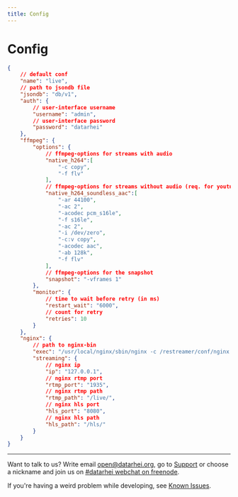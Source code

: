 ```yaml
---
title: Config
---
```


# Config

```json
{
    // default conf
    "name": "live", 
    // path to jsondb file
    "jsondb": "db/v1",  
    "auth": {
        // user-interface username
        "username": "admin",   
        // user-interface password
        "password": "datarhei" 
    },
    "ffmpeg": {
        "options": {
            // ffmpeg-options for streams with audio
            "native_h264":[  
                "-c copy",
                "-f flv"
            ],
            // ffmpeg-options for streams without audio (req. for youtube-live)
            "native_h264_soundless_aac":[  
                "-ar 44100",
                "-ac 2",
                "-acodec pcm_s16le",
                "-f s16le",
                "-ac 2",
                "-i /dev/zero",
                "-c:v copy",
                "-acodec aac",
                "-ab 128k",
                "-f flv"
            ],
            // ffmpeg-options for the snapshot
            "snapshot": "-vframes 1"  
        },
        "monitor": {
            // time to wait before retry (in ms)
            "restart_wait": "6000",  
            // count for retry
            "retries": 10  
        }
    },
    "nginx": {
        // path to nginx-bin
        "exec": "/usr/local/nginx/sbin/nginx -c /restreamer/conf/nginx.conf",  
        "streaming": {
            // nginx ip
            "ip": "127.0.0.1",  
            // nginx rtmp port
            "rtmp_port": "1935",  
            // nginx rtmp path
            "rtmp_path": "/live/",  
            // nginx hls port
            "hls_port": "8080", 
            // nginx hls path
            "hls_path": "/hls/" 
        }
    }
}
```

---

Want to talk to us? Write email open@datarhei.org, go to [Support](../support.html) or choose a nickname and join us on <a target= "_blank" href="https://webchat.freenode.net/?channels=datarhei">#datarhei webchat on freenode</a>.

If you're having a weird problem while developing, see [Known Issues](https://github.com/datarhei/small-restreamer-internal/issues/). 
